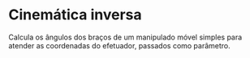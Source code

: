 # Cinemática inversa
Calcula os ângulos dos braços de um manipulado móvel simples para atender as coordenadas do efetuador, passados como parâmetro.